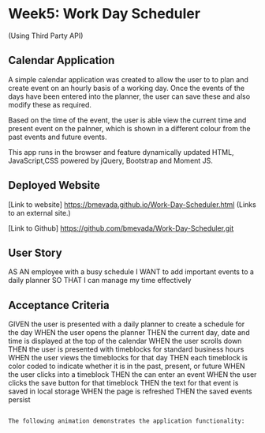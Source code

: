 # Week5: Work Day Scheduler
(Using Third Party API)

## Calendar Application

A simple calendar application was created to allow the user to to plan and create event on an hourly basis of a working day. Once the events of the days have been entered into the planner, the user can save these and also modify these as required.

Based on the time of the event, the user is able view the current time and present event on the palnner, which is shown in a different colour from the past events and future events.

 This app runs in the browser and feature dynamically updated HTML, JavaScript,CSS powered by jQuery, Bootstrap and Moment JS.


## Deployed Website

[Link to website] https://bmevada.github.io/Work-Day-Scheduler.html (Links to an external site.)

[Link to Github] https://github.com/bmevada/Work-Day-Scheduler.git


## User Story

AS AN employee with a busy schedule
I WANT to add important events to a daily planner
SO THAT I can manage my time effectively

## Acceptance Criteria

GIVEN the user is presented with a daily planner to create a schedule for the day
WHEN the user opens the planner
THEN the current day, date and time is displayed at the top of the calendar
WHEN the user scrolls down
THEN the user is presented with timeblocks for standard business hours
WHEN the user views the timeblocks for that day
THEN each timeblock is color coded to indicate whether it is in the past, present, or future
WHEN the user clicks into a timeblock
THEN the can enter an event
WHEN the user clicks the save button for that timeblock
THEN the text for that event is saved in local storage
WHEN the page is refreshed
THEN the saved events persist
```

The following animation demonstrates the application functionality:



